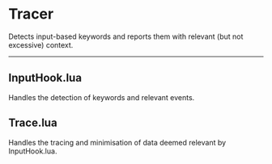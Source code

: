 # Tracer
Detects input-based keywords and reports them with relevant (but not excessive) context.

---------------------------------------------------------------

## InputHook.lua
Handles the detection of keywords and relevant events.

## Trace.lua
Handles the tracing and minimisation of data deemed relevant by InputHook.lua.

